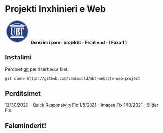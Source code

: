 # Projekti Inxhinieri e Web
![UBT LOGO](/img/logo.png)
**Dorezim i pare i projektit - Front end - ( Faza 1 )**




## Instalimi

 Perdoret [git](https://git-scm.com/) per ti terhequr filet.

```bash
git clone https://github.com/samiscold/ubt-website-web-project
```

## Perditsimet
 
 12/30/2020 - Quick Responsivity Fix
 1/5/2021 - Images Fix
 1/10/2021 - Slider Fix
 
 
## Faleminderit!
